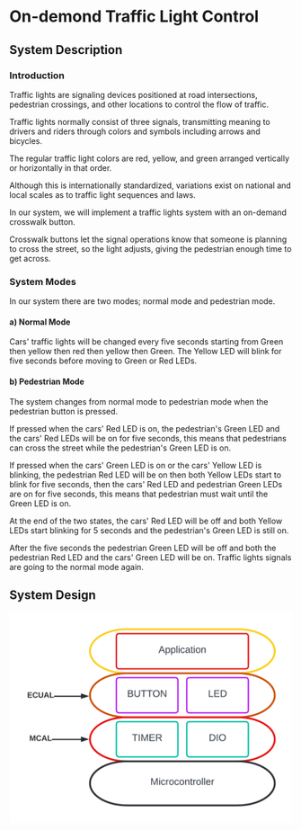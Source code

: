 # On-demond Traffic Light Control
## System Description
### Introduction
Traffic lights are signaling devices positioned at road intersections, pedestrian crossings, and other locations to control the flow of traffic.

Traffic lights normally consist of three signals, transmitting meaning to drivers and riders through colors and symbols including arrows and bicycles.

The regular traffic light colors are red, yellow, and green arranged vertically or horizontally in that order.

Although this is internationally standardized, variations exist on national and local scales as to traffic light sequences and laws.

In our system, we will implement a traffic lights system with an on-demand crosswalk button.

Crosswalk buttons let the signal operations know that someone is planning to cross the street, so the light adjusts, giving the pedestrian enough time to get across.

### System Modes
In our system there are two modes; normal mode and pedestrian mode.
#### a) Normal Mode
Cars' traffic lights will be changed every five seconds starting from Green then yellow then red then yellow then Green. The Yellow LED will blink for five seconds before moving to Green or Red LEDs.

#### b) Pedestrian Mode
The system changes from normal mode to pedestrian mode when the pedestrian button is pressed.

If pressed when the cars' Red LED is on, the pedestrian's Green LED and the cars' Red LEDs will be on for five seconds, this means that pedestrians can cross the street while the pedestrian's Green LED is on.

If pressed when the cars' Green LED is on or the cars' Yellow LED is blinking, the pedestrian Red LED will be on then both Yellow LEDs start to blink for five seconds, then the cars' Red LED and pedestrian Green LEDs are on for five seconds, this means that pedestrian must wait until the Green LED is on.

At the end of the two states, the cars' Red LED will be off and both Yellow LEDs start blinking for 5 seconds and the pedestrian's Green LED is still on.

After the five seconds the pedestrian Green LED will be off and both the pedestrian Red LED and the cars' Green LED will be on. Traffic lights signals are going to the normal mode again.


## System Design
![Layered Architecture](Diagrams/LayeredArchitecture.png)
